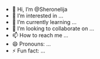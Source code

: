 - 👋 Hi, I’m @Sheronelija
- 👀 I’m interested in ...
- 🌱 I’m currently learning ...
- 💞️ I’m looking to collaborate on ...
- 📫 How to reach me ...
- 😄 Pronouns: ...
- ⚡ Fun fact: ...

<!---
Sheronelija/Sheronelija is a ✨ special ✨ repository because its `README.md` (this file) appears on your GitHub profile.
You can click the Preview link to take a look at your changes.
--->

